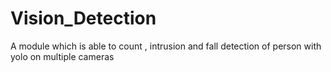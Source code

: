 # Vision_Detection
A module which is able to count , intrusion  and fall detection of person with yolo on multiple cameras 
